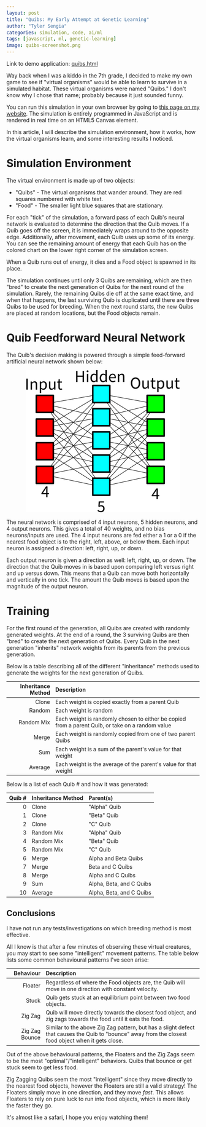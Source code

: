 ```yaml
---
layout: post
title: "Quibs: My Early Attempt at Genetic Learning"
author: "Tyler Sengia"
categories: simulation, code, ai/ml
tags: [javascript, ml, genetic-learning]
image: quibs-screenshot.png
---
```


<div class="note" >
  Link to demo application: <a href="assets/static/quibs.html" >quibs.html</a>
</div>

Way back when I was a kiddo in the 7th grade, I decided to make my own game to see if "virtual organisms" would be able to learn to survive in a simulated habitat. These virtual organisms were named "Quibs." I don't know why I chose that name; probably because it just sounded funny.  

You can run this simulation in your own browser by going to [this page on my website](assets/static/quibs.html). The simulation is entirely programmed in JavaScript and is rendered in real time on an HTML5 Canvas element.  

In this article, I will describe the simulation environment, how it works, how the virtual organisms learn, and some interesting results I noticed.  

# Simulation Environment
The virtual environment is made up of two objects:  
- "Quibs" - The virtual organisms that wander around. They are red squares numbered with white text.  
- "Food" - The smaller light blue squares that are stationary.  

For each "tick" of the simulation, a forward pass of each Quib's neural network is evaluated to determine the direction that the Quib moves. If a Quib goes off the screen, it is immediately wraps around to the opposite edge. Additionally, after movement, each Quib uses up some of its energy. You can see the remaining amount of energy that each Quib has on the colored chart on the lower right corner of the simulation screen. 

When a Quib runs out of energy, it dies and a Food object is spawned in its place.  

The simulation continues until only 3 Quibs are remaining, which are then "bred" to create the next generation of Quibs for the next round of the simulation. Rarely, the remaining Quibs die off at the same exact time, and when that happens, the last surviving Quib is duplicated until there are three Quibs to be used for breeding. When the next round starts, the new Quibs are placed at random locations, but the Food objects remain.  

# Quib Feedforward Neural Network
The Quib's decision making is powered through a simple feed-forward artificial neural network shown below:  

<div style="text-align: center;" >
<img src="assets/img/quibs-network.png" alt="Diagram of the quib's feedforward neural network" />  
</div>

The neural network is comprised of 4 input neurons, 5 hidden neurons, and 4 output neurons. 
This gives a total of 40 weights, and no bias neurons/inputs are used. 
The 4 input neurons are fed either a 1 or a 0 if the nearest food object is to the right, left, above, or below them. Each input neuron is assigned a direction: left, right, up, or down.  

Each output neuron is given a direction as well: left, right, up, or down. The direction that the Quib moves in is based upon comparing left versus right and up versus down. This means that a Quib can move both horizontally and vertically in one tick. The amount the Quib moves is based upon the magnitude of the output neuron.  

# Training
For the first round of the generation, all Quibs are created with randomly generated weights. 
At the end of a round, the 3 surviving Quibs are then "bred" to create the next generation of Quibs. 
Every Quib in the next generation "inherits" network weights from its parents from the previous generation.

Below is a table describing all of the different "inheritance" methods used to generate the weights for the next generation of Quibs.

| Inheritance Method | Description |
| -----------------:|:----------- |
| Clone             | Each weight is copied exactly from a parent Quib |
| Random            | Each weight is random |
| Random Mix        | Each weight is randomly chosen to either be copied from a parent Quib, or take on a random value |
| Merge             | Each weight is randomly copied from one of two parent Quibs |
| Sum               | Each weight is a sum of the parent's value for that weight |
| Average           | Each weight is the average of the parent's value for that weight |

Below is a list of each Quib # and how it was generated:  

| Quib # | Inheritance Method | Parent(s)|
| ------:| ----------------- |:-------- |
|      0 | Clone             | "Alpha" Quib |
|      1 | Clone             | "Beta" Quib |
|      2 | Clone             | "C" Quib |
|      3 | Random Mix        | "Alpha" Quib |
|      4 | Random Mix        | "Beta" Quib |
|      5 | Random Mix        | "C" Quib |
|      6 | Merge             | Alpha and Beta Quibs |
|      7 | Merge             | Beta and C Quibs |
|      8 | Merge             | Alpha and C Quibs |
|      9 | Sum               | Alpha, Beta, and C Quibs |
|     10 | Average           | Alpha, Beta, and C Quibs |

## Conclusions
I have not run any tests/investigations on which breeding method is most effective.  

All I know is that after a few minutes of observing these virtual creatures, you may start to see some "intelligent" movement patterns. The table below lists some common behavioural patterns I've seen arise:

| Behaviour | Description |
| -----------------:|:----------- |
| Floater             | Regardless of where the Food objects are, the Quib will move in one direction with constant velocity. |
| Stuck            | Quib gets stuck at an equilibrium point between two food objects. |
| Zig Zag        | Quib will move directly towards the closest food object, and zig zags towards the food until it eats the food. |
| Zig Zag Bounce             | Similar to the above Zig Zag pattern, but has a slight defect that causes the Quib to "bounce" away from the closest food object when it gets close. |

Out of the above behavioural patterns, the Floaters and the Zig Zags seem to be the most "optimal"/"intelligent" behaviors.  Quibs that bounce or get stuck seem to get less food.  

Zig Zagging Quibs seem the most "intelligent" since they move directly to the nearest food objects, however the Floaters are still a valid strategy! The Floaters simply move in one direction, and they move *fast*. This allows Floaters to rely on pure luck to run into food objects, which is more likely the faster they go.  

It's almost like a safari, I hope you enjoy watching them! 